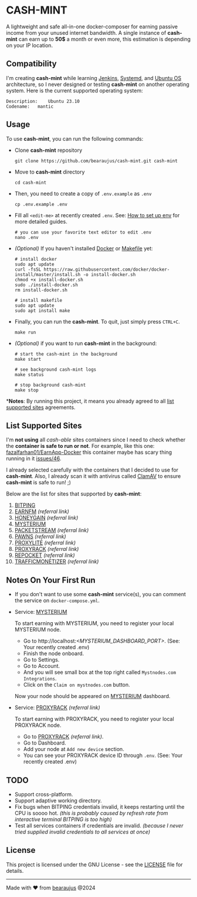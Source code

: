 # CASH-MINT

A lightweight and safe all-in-one docker-composer for earning passive income from your unused internet
bandwidth.
A single instance of **cash-mint** can earn up to **50$** a month or even more,
this estimation is depending on your IP location.

## Compatibility

I'm creating **cash-mint** while learning [Jenkins](https://www.jenkins.io), [Systemd](https://systemd.io/),
and [Ubuntu OS](https://ubuntu.com/) architecture, so I never designed or testing **cash-mint** on another operating
system.
Here is the current supported operating system:

```shell
Description:	Ubuntu 23.10
Codename:	mantic
```

## Usage

To use **cash-mint**, you can run the following commands:

- Clone **cash-mint** repository
  ```shell
  git clone https://github.com/bearaujus/cash-mint.git cash-mint
  ```

- Move to **cash-mint** directory
  ```shell
  cd cash-mint
  ```

- Then, you need to create a copy of `.env.example` as `.env`
  ```shell
  cp .env.example .env
  ```

- Fill all `<edit-me>` at recently created `.env`.
  See: [How to set up env](https://github.com/bearaujus/cash-mint/blob/master/how-to/setup-env.md)
  for more detailed guides.
  ```shell
  # you can use your favorite text editor to edit .env
  nano .env
  ```

- _(Optional)_ If you haven't installed [Docker](https://www.docker.com/)
  or [Makefile](https://www.gnu.org/software/make/manual/make.html) yet:
  ```shell
  # install docker
  sudo apt update
  curl -fsSL https://raw.githubusercontent.com/docker/docker-install/master/install.sh -o install-docker.sh
  chmod +x install-docker.sh
  sudo ./install-docker.sh
  rm install-docker.sh
  ```

  ```shell
  # install makefile
  sudo apt update
  sudo apt install make
  ```

- Finally, you can run the **cash-mint**. To quit, just simply press `CTRL+C`.
  ```shell
  make run
  ```

- _(Optional)_ if you want to run **cash-mint** in the background:
  ```shell
  # start the cash-mint in the background
  make start
  ```

  ```shell
  # see background cash-mint logs
  make status
  ```

  ```shell
  # stop background cash-mint
  make stop
  ```

***Notes**: By running this project, it means you already agreed to all [list supported sites](#list-supported-sites)
agreements.

## List Supported Sites

I'm **not using** all _cash-able_ sites containers since I need to check whether the **container is safe to run or
not**. For example, like this one: [fazalfarhan01/EarnApp-Docker](https://github.com/fazalfarhan01/EarnApp-Docker) this
container maybe has scary thing running in it [issues/46](https://github.com/fazalfarhan01/EarnApp-Docker/issues/46).

I already selected carefully with the containers that I decided to use for **cash-mint**. Also, I already scan it with
antivirus called [ClamAV](https://www.clamav.net/) to ensure **cash-mint** is safe to run! ;)

Below are the list for sites that supported by **cash-mint**:

1. [BITPING](https://bitping.com)
2. [EARNFM](https://earn.fm/ref/BEARFZQR) _(referral link)_
3. [HONEYGAIN](https://r.honeygain.me/HARYO1972B) _(referral link)_
4. [MYSTERIUM](https://mystnodes.com)
5. [PACKETSTREAM](https://packetstream.io/?psr=1RV8) _(referral link)_
6. [PAWNS](https://pawns.app/?r=3284830) _(referral link)_
7. [PROXYLITE](https://proxylite.ru/?r=8Q4XCYWF) _(referral link)_
8. [PROXYRACK](https://peer.proxyrack.com/ref/phzcnf5r7nq1idtx4rhgglt6ayrtvqgkb8nwhkic) _(referral link)_
9. [REPOCKET](https://link.repocket.co/WqgJ) _(referral link)_
10. [TRAFFICMONETIZER](https://traffmonetizer.com/?aff=1612556) _(referral link)_

## Notes On Your First Run

- If you don't want to use some **cash-mint** service(s), you can comment the service on `docker-compose.yml`.


- Service: [MYSTERIUM](https://mystnodes.com)

  To start earning with MYSTERIUM, you need to register your local MYSTERIUM node.

    - Go to http://localhost:_<MYSTERIUM_DASHBOARD_PORT>_. (See: Your recently created .env)
    - Finish the node onboard.
    - Go to Settings.
    - Go to Account.
    - And you will see small box at the top right called `Mystnodes.com Integrations`.
    - Click on the `Claim on mystnodes.com` button.

  Now your node should be appeared on [MYSTERIUM](https://mystnodes.com) dashboard.


- Service: [PROXYRACK](https://peer.proxyrack.com/ref/phzcnf5r7nq1idtx4rhgglt6ayrtvqgkb8nwhkic) _(referral link)_

  To start earning with PROXYRACK, you need to register your local PROXYRACK node.

    - Go to [PROXYRACK](https://peer.proxyrack.com/ref/phzcnf5r7nq1idtx4rhgglt6ayrtvqgkb8nwhkic) _(referral link)_.
    - Go to Dashboard.
    - Add your node at `Add new device` section.
    - You can see your PROXYRACK device ID through `.env`. (See: Your recently created .env)

## TODO

- Support cross-platform.
- Support adaptive working directory.
- Fix bugs when BITPING credentials invalid, it keeps restarting until the CPU is soooo hot. _(this is probably caused
  by refresh
  rate from interactive terminal BITPING is too high)_
- Test all services containers if credentials are invalid. _(because I never tried supplied invalid credentials to all
  services at once)_

## License

This project is licensed under the GNU License - see
the [LICENSE](https://github.com/bearaujus/cash-mint/blob/master/LICENSE) file for details.

---
Made with ❤️ from [bearaujus](https://www.linkedin.com/in/bearaujus/) @2024
